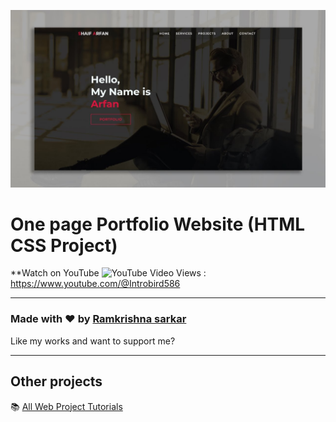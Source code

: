 ![Watch Now](./img/Design.jpg)
# One page Portfolio Website (HTML CSS Project)
**Watch on YouTube ![YouTube Video Views](https://img.shields.io/youtube/views/ZFQkb26UD1Y?style=social) : https://www.youtube.com/@Introbird586

---

### Made with ❤️ by [Ramkrishna sarkar](https://www.youtube.com/@Introbird586)

Like my works and want to support me?

---

## Other projects

📚 [All Web Project Tutorials](https://github.com/404codeERROR)
  


